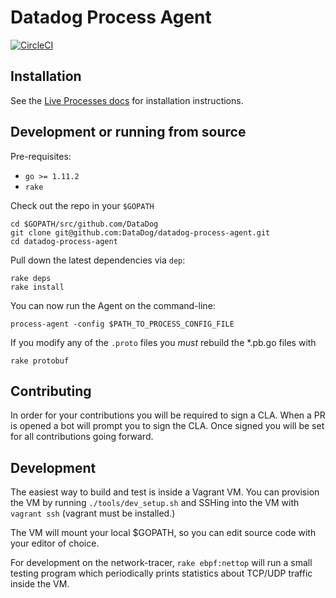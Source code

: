 # Datadog Process Agent

[![CircleCI](https://circleci.com/gh/DataDog/datadog-process-agent.svg?style=svg)](https://circleci.com/gh/DataDog/datadog-process-agent)

## Installation

See the [Live Processes docs](https://docs.datadoghq.com/graphing/infrastructure/process/#installation) for installation instructions.

## Development or running from source

Pre-requisites:

* `go >= 1.11.2`
* `rake`

Check out the repo in your `$GOPATH`

```
cd $GOPATH/src/github.com/DataDog
git clone git@github.com:DataDog/datadog-process-agent.git
cd datadog-process-agent
```

Pull down the latest dependencies via `dep`:

```
rake deps
rake install
```

You can now run the Agent on the command-line:

`process-agent -config $PATH_TO_PROCESS_CONFIG_FILE`

If you modify any of the `.proto` files you _must_ rebuild the *.pb.go files with

```
rake protobuf
```

## Contributing

In order for your contributions you will be required to sign a CLA. When a PR is opened a bot will prompt you to sign the CLA. Once signed you will be set for all contributions going forward.

## Development
The easiest way to build and test is inside a Vagrant VM. You can provision the VM by running `./tools/dev_setup.sh` and SSHing into the VM with `vagrant ssh` (vagrant must be installed.)

The VM will mount your local $GOPATH, so you can edit source code with your editor of choice.

For development on the network-tracer, `rake ebpf:nettop` will run a small testing program which periodically prints statistics about TCP/UDP traffic inside the VM.
